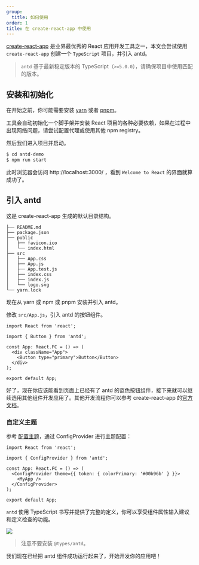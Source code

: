 ```yaml
---
group:
  title: 如何使用
order: 1
title: 在 create-react-app 中使用
---
```


[create-react-app](https://create-react-app.dev/) 是业界最优秀的 React 应用开发工具之一，本文会尝试使用 `create-react-app` 创建一个 `TypeScript` 项目，并引入 antd。

> `antd` 基于最新稳定版本的 TypeScript（`>=5.0.0`），请确保项目中使用匹配的版本。

## 安装和初始化

在开始之前，你可能需要安装 [yarn](https://github.com/yarnpkg/yarn/) 或者 [pnpm](https://pnpm.io/zh/)。

<InstallDependencies npm='$ npx create-react-app antd-demo --template typescript' yarn='$ yarn create react-app antd-demo --template typescript' pnpm='$ pnpm create react-app antd-demo --template typescript'></InstallDependencies>

工具会自动初始化一个脚手架并安装 React 项目的各种必要依赖，如果在过程中出现网络问题，请尝试配置代理或使用其他 npm registry。

然后我们进入项目并启动。

```bash
$ cd antd-demo
$ npm run start
```

此时浏览器会访问 http://localhost:3000/ ，看到 `Welcome to React` 的界面就算成功了。

## 引入 antd

这是 create-react-app 生成的默认目录结构。

```
├── README.md
├── package.json
├── public
│   ├── favicon.ico
│   └── index.html
├── src
│   ├── App.css
│   ├── App.js
│   ├── App.test.js
│   ├── index.css
│   ├── index.js
│   └── logo.svg
└── yarn.lock
```

现在从 yarn 或 npm 或 pnpm 安装并引入 antd。

<InstallDependencies npm='$ npm install antd --save' yarn='$ yarn add antd' pnpm='$ pnpm install antd --save'></InstallDependencies>

修改 `src/App.js`，引入 antd 的按钮组件。

```tsx
import React from 'react';

import { Button } from 'antd';

const App: React.FC = () => (
  <div className="App">
    <Button type="primary">Button</Button>
  </div>
);

export default App;
```

好了，现在你应该能看到页面上已经有了 antd 的蓝色按钮组件，接下来就可以继续选用其他组件开发应用了。其他开发流程你可以参考 create-react-app 的[官方文档](https://create-react-app.dev/docs/getting-started)。

### 自定义主题

参考 [配置主题](/docs/react/customize-theme)，通过 ConfigProvider 进行主题配置：

```tsx
import React from 'react';

import { ConfigProvider } from 'antd';

const App: React.FC = () => (
  <ConfigProvider theme={{ token: { colorPrimary: '#00b96b' } }}>
    <MyApp />
  </ConfigProvider>
);

export default App;
```

`antd` 使用 TypeScript 书写并提供了完整的定义，你可以享受组件属性输入建议和定义检查的功能。

![](https://gw.alipayobjects.com/zos/antfincdn/26L5vPoLug/8d7da796-175e-40af-8eea-e7031ba09f9f.png)

> 注意不要安装 `@types/antd`。

我们现在已经把 antd 组件成功运行起来了，开始开发你的应用吧！
